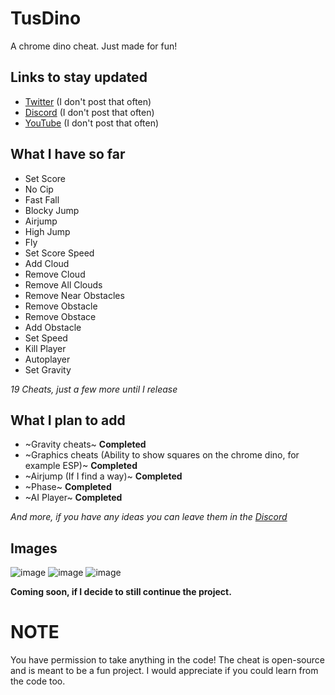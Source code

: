 # TusDino
A chrome dino cheat. Just made for fun!
## Links to stay updated
- [Twitter](https://twitter.com/LapideDev) (I don't post that often)
- [Discord](https://discord.gg/6eaDrx5J9s) (I don't post that often)
- [YouTube](https://www.youtube.com/channel/UCRA3KXViuDmsmfuP0RF45_w) (I don't post that often)

## What I have so far
- Set Score
- No Cip
- Fast Fall
- Blocky Jump
- Airjump
- High Jump
- Fly
- Set Score Speed
- Add Cloud
- Remove Cloud
- Remove All Clouds
- Remove Near Obstacles
- Remove Obstacle
- Remove Obstace
- Add Obstacle
- Set Speed
- Kill Player
- Autoplayer
- Set Gravity

*19 Cheats, just a few more until I release*

## What I plan to add
- ~Gravity cheats~ **Completed**
- ~Graphics cheats (Ability to show squares on the chrome dino, for example ESP)~ **Completed**
- ~Airjump (If I find a way)~ **Completed**
- ~Phase~ **Completed**
- ~AI Player~ **Completed**

*And more, if you have any ideas you can leave them in the [Discord](https://discord.gg/6eaDrx5J9s)*
## Images
![image](https://user-images.githubusercontent.com/64395933/210430736-a1c48724-9b8f-4179-a57a-6e7f3cbf648c.png)
![image](https://user-images.githubusercontent.com/64395933/210430745-905124c6-53db-4232-a448-cf7e70c619d2.png)
![image](https://user-images.githubusercontent.com/64395933/210430757-16a8c2cf-3159-401a-8ddd-841c885e46d8.png)


**Coming soon, if I decide to still continue the project.**
# NOTE
You have permission to take anything in the code! The cheat is open-source and is meant to be a fun project. I would appreciate if you could learn from the code too.
